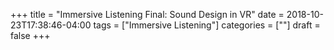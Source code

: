 +++
title = "Immersive Listening Final: Sound Design in VR"
date = 2018-10-23T17:38:46-04:00
tags = ["Immersive Listening"]
categories = [""]
draft = false
+++
